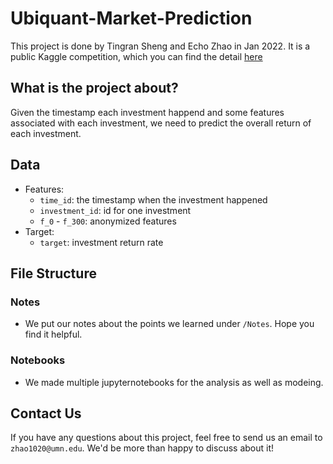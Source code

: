 # Ubiquant-Market-Prediction
This project is done by Tingran Sheng and Echo Zhao in Jan 2022. It is a public Kaggle competition, which you can find the detail [here](https://www.kaggle.com/c/ubiquant-market-prediction/overview)

## What is the project about?
Given the timestamp each investment happend and some features associated with each investment, we need to predict the overall return of each investment. 

## Data
- Features:
  - `time_id`: the timestamp when the investment happened
  - `investment_id`: id for one investment
  - `f_0` - `f_300`: anonymized features
- Target:
  - `target`: investment return rate
 
 ## File Structure
 ### Notes
 - We put our notes about the points we learned under `/Notes`. Hope you find it helpful.
 
 ### Notebooks
 - We made multiple jupyternotebooks for the analysis as well as modeing. 

## Contact Us
If you have any questions about this project, feel free to send us an email to `zhao1020@umn.edu`. We'd be more than happy to discuss about it!
